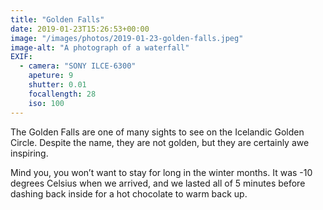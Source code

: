 ```yaml
---
title: "Golden Falls"
date: 2019-01-23T15:26:53+00:00
image: "/images/photos/2019-01-23-golden-falls.jpeg"
image-alt: "A photograph of a waterfall"
EXIF:
  - camera: "SONY ILCE-6300"
    apeture: 9
    shutter: 0.01
    focallength: 28
    iso: 100
---
```


The Golden Falls are one of many sights to see on the Icelandic Golden Circle. Despite the name, they are not golden, but they are certainly awe inspiring.

Mind you, you won’t want to stay for long in the winter months. It was -10 degrees Celsius when we arrived, and we lasted all of 5 minutes before dashing back inside for a hot chocolate to warm back up.